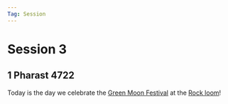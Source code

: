```yaml
---
Tag: Session
---
```

# Session 3
## 1 Pharast 4722
Today is the day we celebrate the [Green Moon Festival](questforthefrozenflame/docs/Backstory/History/Events/Green-Moon-Festival.md) at the [Rock loom](questforthefrozenflame/docs/Backstory/Places/Places-of-Interest/Rock-loom.md)! 